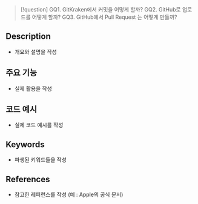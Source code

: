 >[!question]
>GQ1. GitKraken에서 커밋을 어떻게 할까?
>GQ2. GitHub로 업로드를 어떻게 할까?
>GQ3. GitHub에서 Pull Request 는 어떻게 만들까?

## Description
- 개요와 설명을 작성

## 주요 기능
+ 실제 활용을 작성

## 코드 예시
+ 실제 코드 예시를 작성

## Keywords
+ 파생된 키워드들을 작성

## References
- 참고한 레퍼런스를 작성 (예 : Apple의 공식 문서)